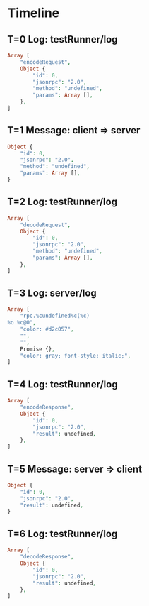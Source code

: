 # Timeline

## T=0 Log: testRunner/log

```php
Array [
    "encodeRequest",
    Object {
        "id": 0,
        "jsonrpc": "2.0",
        "method": "undefined",
        "params": Array [],
    },
]
```

## T=1 Message: client => server

```php
Object {
    "id": 0,
    "jsonrpc": "2.0",
    "method": "undefined",
    "params": Array [],
}
```

## T=2 Log: testRunner/log

```php
Array [
    "decodeRequest",
    Object {
        "id": 0,
        "jsonrpc": "2.0",
        "method": "undefined",
        "params": Array [],
    },
]
```

## T=3 Log: server/log

```php
Array [
    "rpc.%cundefined%c(%c)
%o %c@0",
    "color: #d2c057",
    "",
    "",
    Promise {},
    "color: gray; font-style: italic;",
]
```

## T=4 Log: testRunner/log

```php
Array [
    "encodeResponse",
    Object {
        "id": 0,
        "jsonrpc": "2.0",
        "result": undefined,
    },
]
```

## T=5 Message: server => client

```php
Object {
    "id": 0,
    "jsonrpc": "2.0",
    "result": undefined,
}
```

## T=6 Log: testRunner/log

```php
Array [
    "decodeResponse",
    Object {
        "id": 0,
        "jsonrpc": "2.0",
        "result": undefined,
    },
]
```
